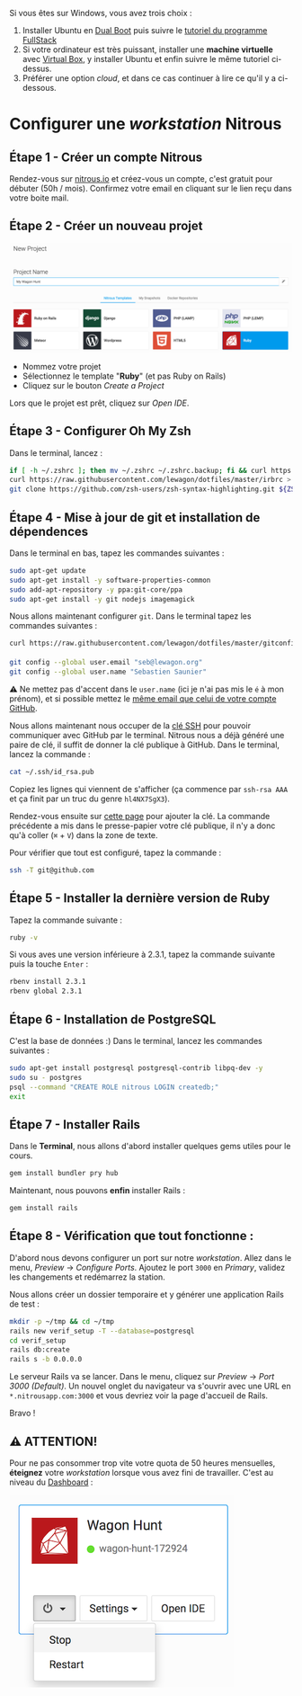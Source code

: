 Si vous êtes sur Windows, vous avez trois choix :

1. Installer Ubuntu en [Dual Boot](http://www.everydaylinuxuser.com/2015/11/how-to-install-ubuntu-linux-alongside.html) puis suivre le [tutoriel du programme FullStack](https://github.com/lewagon/setup/blob/master/UBUNTU.md)
1. Si votre ordinateur est très puissant, installer une **machine virtuelle** avec [Virtual Box](https://www.virtualbox.org/), y installer Ubuntu et enfin suivre le même tutoriel ci-dessus.
1. Préférer une option _cloud_, et dans ce cas continuer à lire ce qu'il y a ci-dessous.

# Configurer une _workstation_ Nitrous

## Étape 1 - Créer un compte Nitrous

Rendez-vous sur [nitrous.io](https://www.nitrous.io) et créez-vous un compte, c'est gratuit pour débuter (50h / mois).
Confirmez votre email en cliquant sur le lien reçu dans votre boite mail.

## Étape 2 - Créer un nouveau projet

![](img/new_nitrous_project.png)

- Nommez votre projet
- Sélectionnez le template "**Ruby**" (et pas Ruby on Rails)
- Cliquez sur le bouton _Create a Project_

Lors que le projet est prêt, cliquez sur _Open IDE_.

## Étape 3 - Configurer Oh My Zsh

Dans le terminal, lancez :

```bash
if [ -h ~/.zshrc ]; then mv ~/.zshrc ~/.zshrc.backup; fi && curl https://raw.githubusercontent.com/lewagon/dotfiles/master/zshrc > ~/.zshrc
curl https://raw.githubusercontent.com/lewagon/dotfiles/master/irbrc > ~/.irbrc
git clone https://github.com/zsh-users/zsh-syntax-highlighting.git ${ZSH_CUSTOM:-~/.oh-my-zsh/custom}/plugins/zsh-syntax-highlighting
```

## Étape 4 - Mise à jour de git et installation de dépendences

Dans le terminal en bas, tapez les commandes suivantes :

```bash
sudo apt-get update
sudo apt-get install -y software-properties-common
sudo add-apt-repository -y ppa:git-core/ppa
sudo apt-get install -y git nodejs imagemagick
```

Nous allons maintenant configurer `git`. Dans le terminal tapez les commandes suivantes :

```bash
curl https://raw.githubusercontent.com/lewagon/dotfiles/master/gitconfig > ~/.gitconfig

git config --global user.email "seb@lewagon.org"
git config --global user.name "Sebastien Saunier"
```

:warning: Ne mettez pas d'accent dans le `user.name` (ici je n'ai pas mis le `é` à mon prénom),
et si possible mettez le [même email que celui de votre compte GitHub](https://github.com/settings/emails).

Nous allons maintenant nous occuper de la [clé SSH](https://fr.wikipedia.org/wiki/Secure_Shell#SSH_avec_authentification_par_cl.C3.A9s) pour pouvoir communiquer avec GitHub par le terminal. Nitrous nous a déjà généré une paire de clé, il suffit de donner la clé publique à GitHub. Dans le terminal, lancez la commande :

```bash
cat ~/.ssh/id_rsa.pub
```

Copiez les lignes qui viennent de s'afficher (ça commence par `ssh-rsa AAA` et ça finit par un truc du genre `hl4NX7SgX3`).

Rendez-vous ensuite sur [cette page](https://github.com/settings/ssh) pour ajouter la clé.
La commande précédente a mis dans le presse-papier votre clé publique, il n'y a donc qu'à
coller (`⌘` + `V`) dans la zone de texte.

Pour vérifier que tout est configuré, tapez la commande :

```bash
ssh -T git@github.com
```

## Étape 5 - Installer la dernière version de Ruby


Tapez la commande suivante :

```bash
ruby -v
```

Si vous aves une version inférieure à 2.3.1, tapez la commande suivante puis la touche `Enter` :

```bash
rbenv install 2.3.1
rbenv global 2.3.1
```

## Étape 6 - Installation de PostgreSQL

C'est la base de données :) Dans le terminal, lancez les commandes suivantes :

```bash
sudo apt-get install postgresql postgresql-contrib libpq-dev -y
sudo su - postgres
psql --command "CREATE ROLE nitrous LOGIN createdb;"
exit
```

## Étape 7 - Installer Rails

Dans le **Terminal**, nous allons d'abord installer quelques gems utiles pour le cours.

```bash
gem install bundler pry hub
```

Maintenant, nous pouvons **enfin** installer Rails :

```bash
gem install rails
```

## Étape 8 - Vérification que tout fonctionne :

D'abord nous devons configurer un port sur notre _workstation_. Allez dans le menu,
_Preview_ -> _Configure Ports_. Ajoutez le port `3000` en _Primary_, validez les changements
et redémarrez la station.

Nous allons créer un dossier temporaire et y générer une application Rails de test :

```bash
mkdir -p ~/tmp && cd ~/tmp
rails new verif_setup -T --database=postgresql
cd verif_setup
rails db:create
rails s -b 0.0.0.0
```

Le serveur Rails va se lancer. Dans le menu, cliquez sur _Preview_ -> _Port 3000 (Default)_. Un
nouvel onglet du navigateur va s'ouvrir avec une URL en `*.nitrousapp.com:3000` et vous devriez
voir la page d'accueil de Rails.

Bravo !

## :warning: ATTENTION!

Pour ne pas consommer trop vite votre quota de 50 heures mensuelles, **éteignez** votre _workstation_
lorsque vous avez fini de travailler. C'est au niveau du [Dashboard](https://www.nitrous.io/app/#/dashboard/) :

![éteigner la workstation à partir du dashboard](img/stop_nitrous.png)
